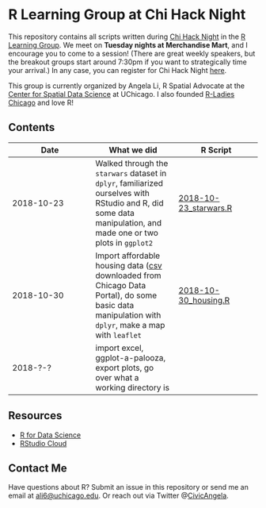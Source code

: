 
R Learning Group at Chi Hack Night
==================================

This repository contains all scripts written during [Chi Hack Night](https://chihacknight.org) in the [R Learning Group](https://github.com/chihacknight/breakout-groups/issues/173). We meet on **Tuesday nights at Merchandise Mart**, and I encourage you to come to a session! (There are great weekly speakers, but the breakout groups start around 7:30pm if you want to strategically time your arrival.) In any case, you can register for Chi Hack Night [here](https://www.eventbrite.com/e/chi-hack-night-registration-41703945624).

This group is currently organized by Angela Li, R Spatial Advocate at the [Center for Spatial Data Science](https://spatial.uchicago.edu) at UChicago. I also founded [R-Ladies Chicago](https://rladieschicago.org) and love R!

Contents
--------

<table>
<colgroup>
<col width="33%" />
<col width="33%" />
<col width="33%" />
</colgroup>
<thead>
<tr class="header">
<th>Date</th>
<th>What we did</th>
<th>R Script</th>
</tr>
</thead>
<tbody>
<tr class="odd">
<td>2018-10-23</td>
<td>Walked through the <code>starwars</code> dataset in <code>dplyr</code>, familiarized ourselves with RStudio and R, did some data manipulation, and made one or two plots in <code>ggplot2</code></td>
<td><a href="https://github.com/angela-li/r-learning-group/blob/master/R/2018-10-23_starwars.R">2018-10-23_starwars.R</a></td>
</tr>
<tr class="even">
<td>2018-10-30</td>
<td>Import affordable housing data (<a href="https://data.cityofchicago.org/Community-Economic-Development/Affordable-Rental-Housing-Developments/s6ha-ppgi">csv</a> downloaded from Chicago Data Portal), do some basic data manipulation with <code>dplyr</code>, make a map with <code>leaflet</code></td>
<td><a href="https://github.com/angela-li/r-learning-group/blob/master/R/2018-10-30_housing.R">2018-10-30_housing.R</a></td>
</tr>
<tr class="odd">
<td>2018-?-?</td>
<td>import excel, ggplot-a-palooza, export plots, go over what a working directory is</td>
<td></td>
</tr>
</tbody>
</table>

Resources
---------

-   [R for Data Science](https://spatial.uchicago.edu)
-   [RStudio Cloud](https://rstudio.cloud)

Contact Me
----------

Have questions about R? Submit an issue in this repository or send me an email at <ali6@uchicago.edu>. Or reach out via Twitter @[CivicAngela](https://twitter.com/CivicAngela).
